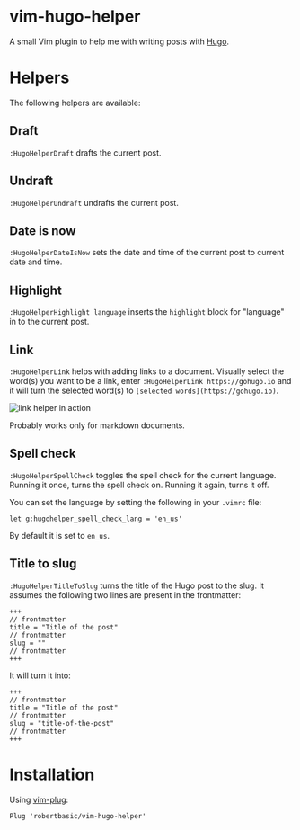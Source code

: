 # vim-hugo-helper

A small Vim plugin to help me with writing posts with [Hugo](https://gohugo.io).

# Helpers

The following helpers are available:

## Draft

`:HugoHelperDraft` drafts the current post.

## Undraft

`:HugoHelperUndraft` undrafts the current post.

## Date is now

`:HugoHelperDateIsNow` sets the date and time of the current post to current date and time.

## Highlight

`:HugoHelperHighlight language` inserts the `highlight` block for "language" in to the current post.

## Link

`:HugoHelperLink` helps with adding links to a document. Visually select the word(s) you want to be a link, enter `:HugoHelperLink https://gohugo.io` and it will turn the selected word(s) to `[selected words](https://gohugo.io)`.

![link helper in action](http://i.imgur.com/mVPqgXs.gif)

Probably works only for markdown documents.

## Spell check

`:HugoHelperSpellCheck` toggles the spell check for the current language. Running it once, turns the spell check on. Running it again, turns it off.

You can set the language by setting the following in your `.vimrc` file:

```
let g:hugohelper_spell_check_lang = 'en_us'
```

By default it is set to `en_us`.

## Title to slug

`:HugoHelperTitleToSlug` turns the title of the Hugo post to the slug. It assumes the following two lines are present in the frontmatter:

```
+++
// frontmatter
title = "Title of the post"
// frontmatter
slug = ""
// frontmatter
+++
```

It will turn it into:

```
+++
// frontmatter
title = "Title of the post"
// frontmatter
slug = "title-of-the-post"
// frontmatter
+++
```

# Installation

Using [vim-plug](https://github.com/junegunn/vim-plug):

`Plug 'robertbasic/vim-hugo-helper'`
